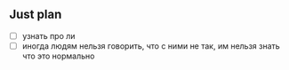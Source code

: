 ## Just plan
- [ ] узнать про ли
- [ ] иногда людям нельзя говорить, что с ними не так, им нельзя знать что это нормально
